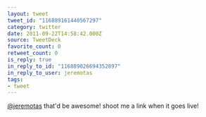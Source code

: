 ```yaml
---
layout: tweet
tweet_id: "116889161440567297"
category: twitter
date: 2011-09-22T14:58:42.000Z
source: TweetDeck
favorite_count: 0
retweet_count: 0
is_reply: true
in_reply_to_id: "116889026694352897"
in_reply_to_user: jeremotas
tags:
- tweet
---
```


[@jeremotas](https://twitter.com/@jeremotas) that'd be awesome! shoot me a link when it goes live!
